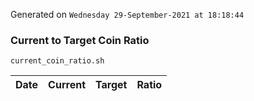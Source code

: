 Generated on `Wednesday 29-September-2021 at 18:18:44`

### Current to Target Coin Ratio
`current_coin_ratio.sh`

Date|Current|Target|Ratio
---|---|---|---
